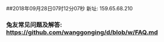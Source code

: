 ##2018年09月28日07时12分07秒 新址: 159.65.68.210
### 兔友常见问题及解答: https://github.com/wanggonging/d/blob/w/FAQ.md
